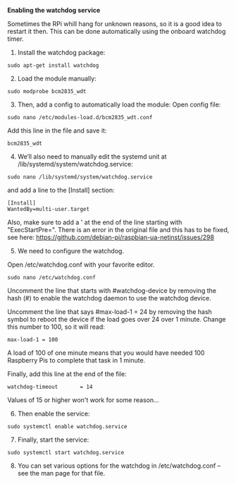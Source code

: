 **Enabling the watchdog service**

Sometimes the RPi whill hang for unknown reasons, so it is a good idea to restart it then. This can be done automatically using the onboard watchdog timer.

1. Install the watchdog package:

```
sudo apt-get install watchdog
```

2. Load the module manually:

```
sudo modprobe bcm2835_wdt
```

3. Then, add a config to automatically load the module:
Open config file:
```
sudo nano /etc/modules-load.d/bcm2835_wdt.conf
```

Add this line in the file and save it:

```
bcm2835_wdt
```

4. We’ll also need to manually edit the systemd unit at /lib/systemd/system/watchdog.service:

```
sudo nano /lib/systemd/system/watchdog.service
```

and add a line to the [Install] section:

```
[Install]
WantedBy=multi-user.target
```

Also, make sure to add a ' at the end of the line starting with "ExecStartPre=". There is an error in the original file and this has to be fixed, see here: https://github.com/debian-pi/raspbian-ua-netinst/issues/298

5. We need to configure the watchdog.

Open /etc/watchdog.conf with your favorite editor.

```
sudo nano /etc/watchdog.conf
```

Uncomment the line that starts with #watchdog-device by removing the hash (#) to enable the watchdog daemon to use the watchdog device.

Uncomment the line that says #max-load-1 = 24 by removing the hash symbol to reboot the device if the load goes over 24 over 1 minute. Change this number to 100, so it will read:

```
max-load-1 = 100
```

A load of 100 of one minute means that you would have needed 100 Raspberry Pis to complete that task in 1 minute.

Finally, add this line at the end of the file:

```
watchdog-timeout       = 14
```

Values of 15 or higher won't work for some reason...

6. Then enable the service:

```
sudo systemctl enable watchdog.service
```

7. Finally, start the service:

```
sudo systemctl start watchdog.service
```

8. You can set various options for the watchdog in /etc/watchdog.conf – see the man page for that file.
